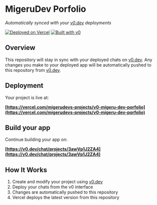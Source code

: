 # MigeruDev Porfolio

*Automatically synced with your [v0.dev](https://v0.dev) deployments*

[![Deployed on Vercel](https://img.shields.io/badge/Deployed%20on-Vercel-black?style=for-the-badge&logo=vercel)](https://vercel.com/migerudevs-projects/v0-migeru-dev-porfolio)
[![Built with v0](https://img.shields.io/badge/Built%20with-v0.dev-black?style=for-the-badge)](https://v0.dev/chat/projects/3awVp1J2ZA4)

## Overview

This repository will stay in sync with your deployed chats on [v0.dev](https://v0.dev).
Any changes you make to your deployed app will be automatically pushed to this repository from [v0.dev](https://v0.dev).

## Deployment

Your project is live at:

**[https://vercel.com/migerudevs-projects/v0-migeru-dev-porfolio](https://vercel.com/migerudevs-projects/v0-migeru-dev-porfolio)**

## Build your app

Continue building your app on:

**[https://v0.dev/chat/projects/3awVp1J2ZA4](https://v0.dev/chat/projects/3awVp1J2ZA4)**

## How It Works

1. Create and modify your project using [v0.dev](https://v0.dev)
2. Deploy your chats from the v0 interface
3. Changes are automatically pushed to this repository
4. Vercel deploys the latest version from this repository
